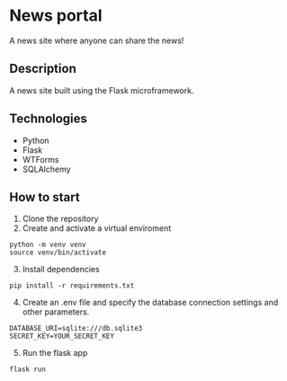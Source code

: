 # News portal
A news site where anyone can share the news!

## Description
A news site built using the Flask microframework.

## Technologies
* Python
* Flask
* WTForms
* SQLAlchemy

## How to start
1. Clone the repository
2. Create and activate a virtual enviroment
```commandline
python -m venv venv
source venv/bin/activate
```
3. Install dependencies
```commandline
pip install -r requirements.txt
```
4. Create an .env file and specify the database connection settings and other parameters.
```commandline
DATABASE_URI=sqlite:///db.sqlite3
SECRET_KEY=YOUR_SECRET_KEY
```
5. Run the flask app
```commandline
flask run
```
